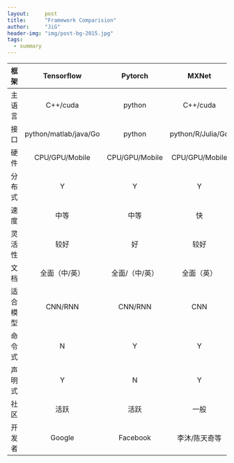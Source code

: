 ```yaml
---
layout:     post
title:      "Framework Comparision"
author:     "JiG"
header-img: "img/post-bg-2015.jpg"
tags: 
  - summary
---
```



|   框架   |      Tensorflow       |    Pytorch     |       MXNet       |         Caffe          |     Keras     |
| :------: | :-------------------: | :------------: | :---------------: | :--------------------: | :-----------: |
|  主语言  |       C++/cuda        |     python     |     C++/cuda      |        C++/cuda        |    python     |
|   接口   | python/matlab/java/Go |     python     | python/R/Julia/Go | python/matlab/protobuf |    python     |
|   硬件   |    CPU/GPU/Mobile     | CPU/GPU/Mobile |  CPU/GPU/Mobile   |        CPU/GPU         |    CPU/GPU    |
|  分布式  |           Y           |       Y        |         Y         |           N            |       Y       |
|   速度   |         中等          |      中等      |        快         |           快           |      慢       |
|  灵活性  |         较好          |       好       |       较好        |          一般          |     一般      |
|   文档   |     全面（中/英）     | 全面/（中/英） |    全面（英）     |       一般（英）       | 全面（中/英） |
| 适合模型 |        CNN/RNN        |    CNN/RNN     |        CNN        |          CNN           |    CNN/RNN    |
|  命令式  |           N           |       Y        |         Y         |           N            |       N       |
|  声明式  |           Y           |       N        |         Y         |           Y            |       Y       |
|   社区   |         活跃          |      活跃      |       一般        |          一般          |     一般      |
|  开发者  |        Google         |    Facebook    |   李沐/陈天奇等   |         贾杨清         |    Google     |